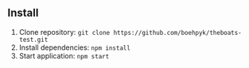 ## Install

1. Clone repository:
`git clone https://github.com/boehpyk/theboats-test.git`
2. Install dependencies: 
`npm install`
3. Start application:
`npm start`